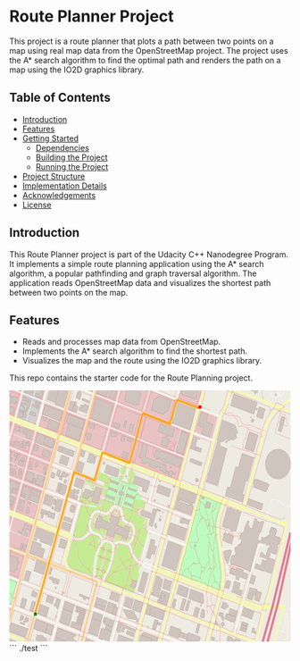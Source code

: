 # Route Planner Project

This project is a route planner that plots a path between two points on a map using real map data from the OpenStreetMap project. The project uses the A* search algorithm to find the optimal path and renders the path on a map using the IO2D graphics library.

## Table of Contents

- [Introduction](#introduction)
- [Features](#features)
- [Getting Started](#getting-started)
  - [Dependencies](#dependencies)
  - [Building the Project](#building-the-project)
  - [Running the Project](#running-the-project)
- [Project Structure](#project-structure)
- [Implementation Details](#implementation-details)
- [Acknowledgements](#acknowledgements)
- [License](#license)

## Introduction

This Route Planner project is part of the Udacity C++ Nanodegree Program. It implements a simple route planning application using the A* search algorithm, a popular pathfinding and graph traversal algorithm. The application reads OpenStreetMap data and visualizes the shortest path between two points on the map.

## Features

- Reads and processes map data from OpenStreetMap.
- Implements the A* search algorithm to find the shortest path.
- Visualizes the map and the route using the IO2D graphics library.

This repo contains the starter code for the Route Planning project.

<img src="map.png" width="600" height="450" />
```
./test
```

